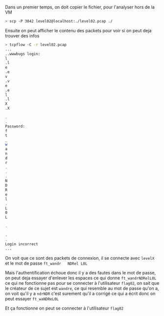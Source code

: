 Dans un premier temps, on doit copier le fichier, pour l'analyser hors de la VM

```bash
> scp -P 3042 level02@localhost:./level02.pcap ./
```

Ensuite on peut afficher le contenu des packets pour voir si on peut deja
trouver des infos
```bash
> tcpflow -C -r level02.pcap
...
..wwwbugs login: 
l
.l
e
.e
v
.v
e
.e
l
.l
X
.X

.
.
Password: 
f
t
_
w
a
n
d
r
.
.
.
N
D
R
e
l
.
L
0
L

.

.
.
Login incorrect
...
```

On voit que ce sont des packets de connexion,
il se connecte avec `levelX` et le mot de passe `ft_wandr   NDRel L0L`

Mais l'authentification échoue donc il y a des fautes dans le mot de passe,
on peut deja essayer d'enlever les espaces ce qui donne `ft_wandrNDRelL0L`
ce qui ne fonctionne pas pour se connecter à l'utilisateur `flag02`, on sait
que le créateur de ce sujet est `wandre`, ce qui resemble au mot de passe
qu'on a, on voit qu'il y a `ndrNDR` c'est surement qu'il a corrigé ce qui a écrit
donc on peut essayer `ft_waNDReL0L` 

Et ça fonctionne on peut se connecter à l'utilisateur `flag02`
